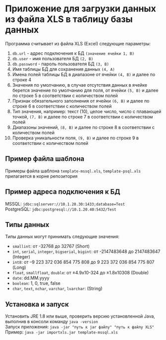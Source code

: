Приложение для загрузки данных из файла XLS в таблицу базы данных
===
Программа считывает из файла XLS (Excel) следующие параметры:   
1. `db.url` - адрес подключения к БД `(значение ячейки 1, B)`   
2. `db.user` - имя пользователя БД `(2, B)`   
3. `db.password` - пароль пользователя БД `(3, B)`   
4. Имя таблицы БД для сохранения данных  `(4, A)`   
5. Имена полей таблицы БД в диапазоне от ячейки `(4, B)` и далее по строке 4   
6. Значения по умолчанию, в случае отсутствия данных в ячейке берется значение по умолчанию для поля, от ячейки `(5, B)` и далее по строке 5 в соответствии с количеством полей   
7. Признак обязательного заполнения от ячейки `(6, B)` и далее по строке 6 в соответствии с количеством полей   
8. Тип значения, например: текст (10), целое число, число с плавающей точкой, `(7, B)` и далее по строке 7 в соответствии с количеством полей   
9. Диапазоны значений, `(8, B)` и далее по строке 8 в соответствии с количеством полей   
10. Проверка уникальности поля, `(9, B)` и далее по строке 9 в соответствии с количеством полей   


Пример файла шаблона
---
Примеры файла шаблона `template-mssql.xls`, `template-psql.xls`  прилагается в корне репозитория   


Пример адреса подключения к БД
---
MSSQL: `jdbc:sqlserver://10.1.20.30:1433;database=Test`   
PostgreSQL: `jdbc:postgresql://10.1.20.40:5432/Test`   


Типы данных
---
Типы данных могут принимать следующие значения:   
- `smallint`: от -32768 до 32767 (Short)   
- `int`, `serial`, `integer`, `bigserial`, `bigint`: от -2147483648 до 2147483647 (Integer)   
- `int8`: от –9 223 372 036 854 775 808 до 9 223 372 036 854 775 807 (Long)   
- `float`, `smallfloat`, `double`: от ±4.9x10-324 до ±1.8x10308 (Double)   
- `date`: dd.MM.yyyy   
- `boolean`: 1, 0, true, false   
- `char`, `text`, `nchar`, `varchar`, `lvarchar`: (String)   


Установка и запуск
---
Установить JRE 1.8 или выше, проверить версию установленной Java, выполнив в консоли команду `java -version`      
Запуск приложения: `java -jar "путь к jar файлу" "путь к файлу XLS"`   
Пример: `java -jar importxls.jar template-mssql.xls`   
